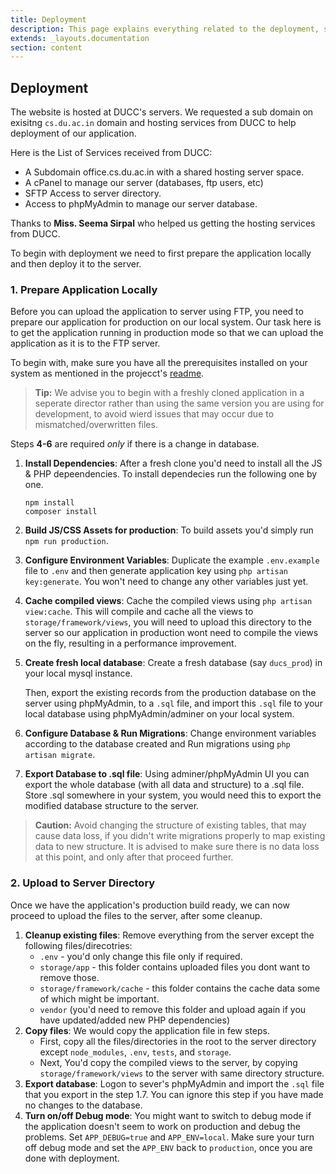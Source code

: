 ```yaml
---
title: Deployment
description: This page explains everything related to the deployment, server requirments, how to deploy using FTP etc.
extends: _layouts.documentation
section: content
---
```


## Deployment

The website is hosted at DUCC's servers. We requested a sub domain on exisitng `cs.du.ac.in` domain and hosting services from DUCC to help deployment of our application.

Here is the List of Services received from DUCC:

- A Subdomain office.cs.du.ac.in with a shared hosting server space.
- A cPanel to manage our server (databases, ftp users, etc)
- SFTP Access to server directory.
- Access to phpMyAdmin to manage our server database.

Thanks to **Miss. Seema Sirpal** who helped us getting the hosting services from DUCC.

To begin with deployment we need to first prepare the application locally and then deploy it to the server.

### 1. Prepare Application Locally
Before you can upload the application to server using FTP, you need to prepare our application for production on our local system. Our task here is to get the application running in production mode so that we can upload the application as it is to the FTP server.

To begin with, make sure you have all the prerequisites installed on your system as mentioned in the projecct's [readme](https://github.com/gautamswati/ducs-office-automation/blob/master/readme.md#installing-prerequisites). 

> **Tip:** We advise you to begin with a freshly cloned application in a seperate director rather than using the same version you are using for development, to avoid wierd issues that may occur due to mismatched/overwritten files.

Steps **4-6** are required *only* if there is a change in database.

1. **Install Dependencies**: After a fresh clone you'd need to install all the JS & PHP depeendencies. To install dependecies run the following one by one.
    ```
    npm install
    composer install
    ```
2. **Build JS/CSS Assets for production**: To build assets you'd simply run `npm run production`.
3. **Configure Environment Variables**: Duplicate the example `.env.example` file to `.env` and then generate application key using `php artisan key:generate`. You won't need to change any other variables just yet.
4. **Cache compiled views**: Cache the compiled views using `php artisan view:cache`. This will compile and cache all the views to `storage/framework/views`, you will need to upload this directory to the server so our application in production wont need to compile the views on the fly, resulting in a performance improvement.
4. **Create fresh local database**: Create a fresh database (say `ducs_prod`) in your local mysql instance. 

    Then, export the existing records from the production database on the server using phpMyAdmin, to a `.sql` file, and import this `.sql` file to your local database using phpMyAdmin/adminer on your local system.
5. **Configure Database & Run Migrations**: Change environment variables according to the database created and Run migrations using `php artisan migrate`.
6. **Export Database to .sql file**: Using adminer/phpMyAdmin UI you can export the whole database (with all data and structure) to a .sql file. Store .sql somewhere in your system, you would need this to export the modified database structure to the server.

> **Caution:** Avoid changing the structure of existing tables, that may cause data loss, if you didn't write migrations properly to map existing data to new structure. It is advised to make sure there is no data loss at this point, and only after that proceed further.

### 2. Upload to Server Directory
Once we have the application's production build ready, we can now proceed to upload the files to the server, after some cleanup.

1. **Cleanup existing files**: Remove everything from the server except the following files/direcotries:
    - `.env` -  you'd only change this file only if required.
    - `storage/app` - this folder contains uploaded files you dont want to remove those.
    - `storage/framework/cache` - this folder contains the cache data some of which might be important.
    - `vendor` (you'd need to remove this folder and upload again if you have updated/added new PHP dependencies)
2. **Copy files**: We would copy the application file in few steps.
    - First, copy all the files/directories in the root to the server directory except `node_modules`, `.env`, `tests`, and `storage`.
    - Next, You'd copy the compiled views to the server, by copying `storage/framework/views` to the server with same directory structure.
3. **Export database**: Logon to sever's phpMyAdmin and import the `.sql` file that you export in the step 1.7. You can ignore this step if you have made no changes to the database.
4. **Turn on/off Debug mode**: You might want to switch to debug mode if the application doesn't seem to work on production and debug the problems. Set `APP_DEBUG=true` and `APP_ENV=local`. Make sure your turn off debug mode and set the `APP_ENV` back to `production`, once you are done with deployment.
